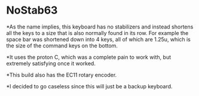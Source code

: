 # NoStab63

\*As the name implies, this keyboard has no stabilizers and instead shortens all the keys to a size that is also normally found in its row. For example the space bar was shortened down into 4 keys, all of which are 1.25u, which is the size of the command keys on the bottom.

\*It uses the proton C, which was a complete pain to work with, but extremely satisfying once it worked.

\*This build also has the EC11 rotary encoder.

\*I decided to go caseless since this will just be a backup keyboard.
